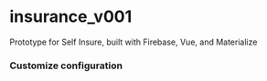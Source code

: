 # insurance_v001
Prototype for Self Insure, built with Firebase, Vue, and Materialize
### Customize configuration

